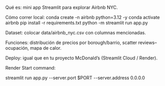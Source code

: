 Qué es: mini app Streamlit para explorar Airbnb NYC.

Cómo correr local:
    conda create -n airbnb python=3.12 -y
    conda activate airbnb
    pip install -r requirements.txt
    python -m streamlit run app.py


Dataset: colocar data/airbnb_nyc.csv con columnas mencionadas.

Funciones: distribución de precios por borough/barrio, scatter reviews–ocupación, mapa de calor.

Deploy: igual que en tu proyecto McDonald’s (Streamlit Cloud / Render).

Render Start command:

streamlit run app.py --server.port $PORT --server.address 0.0.0.0